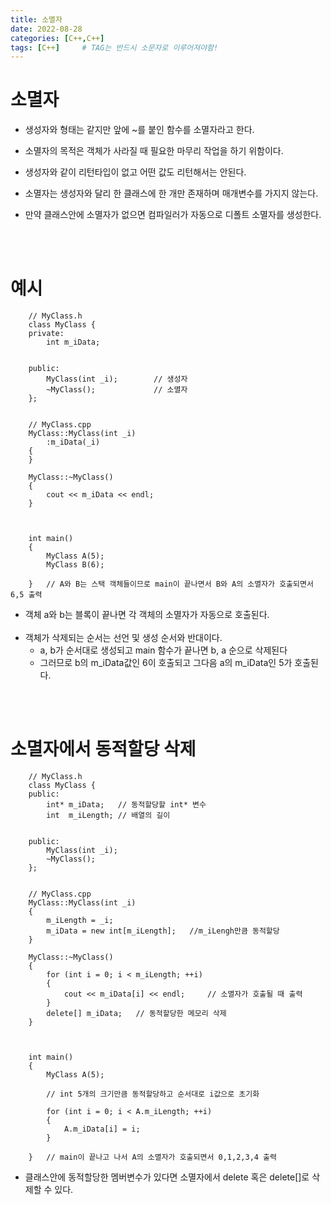 ```yaml
---
title: 소멸자
date: 2022-08-28
categories: [C++,C++]
tags: [C++]		# TAG는 반드시 소문자로 이루어져야함!
---
```


소멸자
=====================
* 생성자와 형태는 같지만 앞에 ~를 붙인 함수를 소멸자라고 한다.

* 소멸자의 목적은 객체가 사라질 때 필요한 마무리 작업을 하기 위함이다.

* 생성자와 같이 리턴타입이 없고 어떤 값도 리턴해서는 안된다.

* 소멸자는 생성자와 달리 한 클래스에 한 개만 존재하며 매개변수를 가지지 않는다.

* 만약 클래스안에 소멸자가 없으면 컴파일러가 자동으로 디폴트 소멸자를 생성한다.

<br><br>

예시
========================

        // MyClass.h
        class MyClass {
        private:
            int m_iData;


        public:
            MyClass(int _i);        // 생성자
            ~MyClass();             // 소멸자
        };


        // MyClass.cpp
        MyClass::MyClass(int _i)
            :m_iData(_i)
        {
        }

        MyClass::~MyClass()
        {
            cout << m_iData << endl;
        }



        int main()
        {
            MyClass A(5);
            MyClass B(6);

        }   // A와 B는 스택 객체들이므로 main이 끝나면서 B와 A의 소멸자가 호출되면서 6,5 출력


* 객체 a와 b는 블록이 끝나면 각 객체의 소멸자가 자동으로 호출된다.<br><br>
* 객체가 삭제되는 순서는 선언 및 생성 순서와 반대이다.
  * a, b가 순서대로 생성되고 main 함수가 끝나면 b, a 순으로 삭제된다
  * 그러므로 b의 m_iData값인 6이 호출되고 그다음 a의 m_iData인 5가 호출된다.

<br><br>

소멸자에서 동적할당 삭제
=============================

        // MyClass.h
        class MyClass {
        public:
            int* m_iData;   // 동적할당할 int* 변수
            int  m_iLength; // 배열의 길이


        public:
            MyClass(int _i);
            ~MyClass();
        };


        // MyClass.cpp
        MyClass::MyClass(int _i)
        {
            m_iLength = _i;
            m_iData = new int[m_iLength];   //m_iLengh만큼 동적할당
        }

        MyClass::~MyClass()
        {
            for (int i = 0; i < m_iLength; ++i)
            {
                cout << m_iData[i] << endl;     // 소멸자가 호출될 때 출력
            }
            delete[] m_iData;   // 동적할당한 메모리 삭제
        }



        int main()
        {
            MyClass A(5);

            // int 5개의 크기만큼 동적할당하고 순서대로 i값으로 초기화

            for (int i = 0; i < A.m_iLength; ++i)
            {
                A.m_iData[i] = i;
            }

        }   // main이 끝나고 나서 A의 소멸자가 호출되면서 0,1,2,3,4 출력


* 클래스안에 동적할당한 멤버변수가 있다면 소멸자에서 delete 혹은 delete[]로 삭제할 수 있다.